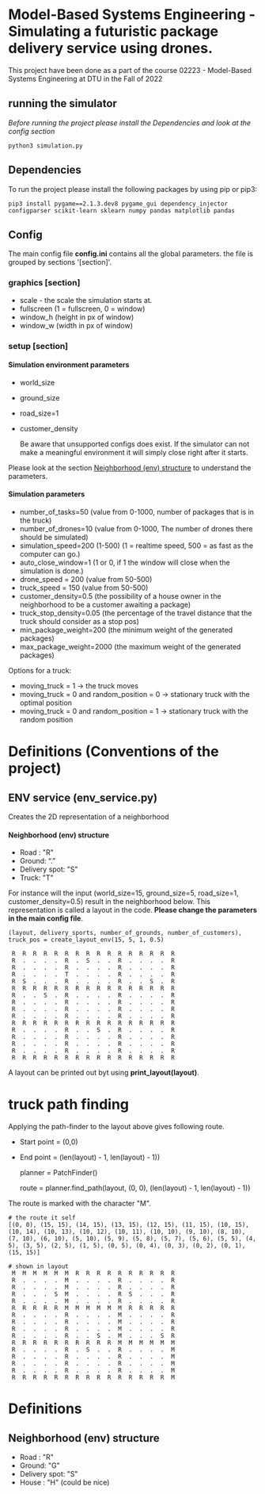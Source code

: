 # Model-Based Systems Engineering - Simulating a futuristic package delivery service using drones.

This project have been done as a part of the course 02223 - Model-Based Systems Engineering at DTU in the Fall of 2022



## running the simulator 

*Before running the project please install the Dependencies and look at the config section*

    python3 simulation.py 

## Dependencies 

To run the project please install the following packages by using pip or pip3:

    pip3 install pygame==2.1.3.dev8 pygame_gui dependency_injector configparser scikit-learn sklearn numpy pandas matplotlib pandas

## Config 

The main config file **config.ini** contains all the global parameters. the file is grouped by sections '[section]'.

### graphics [section]

* scale - the scale the simulation starts at.
* fullscreen (1 = fullscreen, 0 = window)
* window_h (height in px of window)
* window_w (width in px of window)

### setup [section]

#### Simulation environment parameters
* world_size
* ground_size
* road_size=1
* customer_density

    Be aware that unsupported configs does exist. If the simulator can not make a meaningful environment it will simply close right after it starts.

Please look at the section [Neighborhood (env) structure](#neighborhood-env-structure) to understand the parameters.

#### Simulation parameters 

* number_of_tasks=50 (value from 0-1000, number of packages that is in the truck)
* number_of_drones=10 (value from 0-1000, The number of drones there should be simulated)
* simulation_speed=200 (1-500) (1 = realtime speed, 500 = as fast as the computer can go.)
* auto_close_window=1 (1 or 0, if 1 the window will close when the simulation is done.)
* drone_speed = 200 (value from 50-500)
* truck_speed = 150 (value from 50-500)
* customer_density=0.5 (the possibility of a house owner in the neighborhood to be a customer awaiting a package)
* truck_stop_density=0.05 (the percentage of the travel distance that the truck should consider as a stop pos)
* min_package_weight=200 (the minimum weight of the generated packages)
* max_package_weight=2000 (the maximum weight of the generated packages)

Options for a truck: 
* moving_truck = 1 -> the truck moves
* moving_truck = 0 and random_position = 0 -> stationary truck with the optimal position
* moving_truck = 0 and random_position = 1 -> stationary truck with the random position

# Definitions (Conventions of the project)

## ENV service (env_service.py) 

Creates the 2D representation of a neighborhood

#### Neighborhood (env) structure

* Road : "R"
* Ground: “.”
* Delivery spot: "S"
* Truck: "T"

For instance will the input (world_size=15, ground_size=5, road_size=1, customer_density=0.5) result in the neighborhood
below. This representation is called a layout in the code. **Please change the parameters in the main config file**.

    (layout, delivery_sports, number_of_grounds, number_of_customers), truck_pos = create_layout_env(15, 5, 1, 0.5)

     R  R  R  R  R  R  R  R  R  R  R  R  R  R  R  R 
     R  .  .  .  .  R  .  S  .  .  R  .  .  .  .  R 
     R  .  .  .  .  R  .  .  .  .  R  .  .  .  .  R 
     R  .  .  .  .  T  .  .  .  .  R  .  .  .  .  R 
     R  S  .  .  .  R  .  .  .  .  R  .  .  S  .  R 
     R  R  R  R  R  R  R  R  R  R  R  R  R  R  R  R 
     R  .  .  S  .  R  .  .  .  .  R  .  .  .  .  R 
     R  .  .  .  .  R  .  .  .  .  R  .  .  .  .  R 
     R  .  .  .  .  R  .  .  .  .  R  .  .  .  .  R 
     R  .  .  .  .  R  .  .  .  .  R  .  .  .  .  R 
     R  R  R  R  R  R  R  R  R  R  R  R  R  R  R  R 
     R  .  .  .  .  R  .  .  S  .  R  .  .  .  .  R 
     R  .  .  .  .  R  .  .  .  .  R  .  .  .  .  R 
     R  .  .  .  .  R  .  .  .  .  R  .  .  .  .  R 
     R  .  .  .  .  R  .  .  .  .  R  .  .  .  .  R 
     R  R  R  R  R  R  R  R  R  R  R  R  R  R  R  R 

A layout can be printed out byt using **print_layout(layout)**.

# truck path finding

Applying the path-finder to the layout above gives following route. 

* Start point = (0,0)
* End point = (len(layout) - 1, len(layout) - 1))

    planner = PatchFinder()

    route = planner.find_path(layout, (0, 0), (len(layout) - 1, len(layout) - 1))

The route is marked with the character "M".
    
    # the route it self
    [(0, 0), (15, 15), (14, 15), (13, 15), (12, 15), (11, 15), (10, 15), (10, 14), (10, 13), (10, 12), (10, 11), (10, 10), (9, 10), (8, 10), (7, 10), (6, 10), (5, 10), (5, 9), (5, 8), (5, 7), (5, 6), (5, 5), (4, 5), (3, 5), (2, 5), (1, 5), (0, 5), (0, 4), (0, 3), (0, 2), (0, 1), (15, 15)]
    
    # shown in layout
     M  M  M  M  M  M  R  R  R  R  R  R  R  R  R  R 
     R  .  .  .  .  M  .  .  .  .  R  .  .  .  .  R 
     R  .  .  .  .  M  .  .  .  .  R  .  .  .  .  R 
     R  .  .  .  S  M  .  .  .  .  R  S  .  .  .  R 
     R  .  .  .  .  M  .  .  .  .  R  .  .  .  .  R 
     R  R  R  R  R  M  M  M  M  M  M  R  R  R  R  R 
     R  .  .  .  .  R  .  .  .  .  M  .  .  .  .  R 
     R  .  .  .  .  R  .  .  .  .  M  .  .  .  .  R 
     R  .  .  .  .  R  .  .  .  .  M  .  .  .  .  R 
     R  .  .  .  .  R  .  .  S  .  M  .  .  .  S  R 
     R  R  R  R  R  R  R  R  R  R  M  M  M  M  M  M 
     R  .  .  .  .  R  .  S  .  .  R  .  .  .  .  M 
     R  .  .  .  .  R  .  .  .  .  R  .  .  .  .  M 
     R  .  .  .  .  R  .  .  .  .  R  .  .  .  .  M 
     R  .  .  .  .  R  .  .  .  .  R  .  .  .  .  M 
     R  R  R  R  R  R  R  R  R  R  R  R  R  R  R  M 

# Definitions 

## Neighborhood (env) structure

* Road : "R"
* Ground: "G"
* Delivery spot: "S"
* House : "H" (could be nice)
